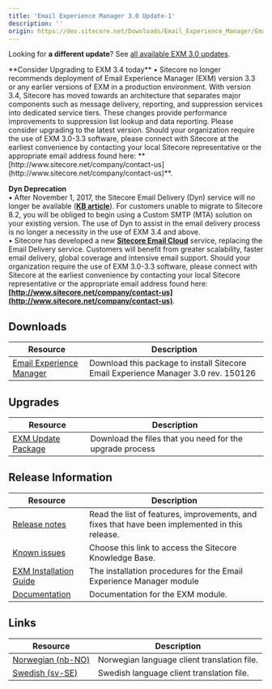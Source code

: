```yaml
---
title: 'Email Experience Manager 3.0 Update-1'
description: ''
origin: https://dev.sitecore.net/Downloads/Email_Experience_Manager/Email_Experience_Manager_30/Email_Experience_Manager_30_Update1
---
```


  <Alert variant='warning' mb={4}>
    <AlertIcon />


Looking for **a different update**? See [all available EXM 3.0 updates](/downloads/Email_Experience_Manager/Email_Experience_Manager_30).

  </Alert>
  
  <Alert variant='warning' mb={4}>
    <AlertIcon />
    **Consider Upgrading to EXM 3.4 today**  
• Sitecore no longer recommends deployment of Email Experience Manager (EXM) version 3.3 or any earlier versions of EXM in a production environment. With version 3.4, Sitecore has moved towards an architecture that separates major components such as message delivery, reporting, and suppression services into dedicated service tiers. These changes provide performance improvements to suppression list lookup and data reporting. Please consider upgrading to the latest version. Should your organization require the use of EXM 3.0-3.3 software, please connect with Sitecore at the earliest convenience by contacting your local Sitecore representative or the appropriate email address found here: **[http://www.sitecore.net/company/contact-us](http://www.sitecore.net/company/contact-us)**.  
  
**Dyn Deprecation**  
• After November 1, 2017, the Sitecore Email Delivery (Dyn) service will no longer be available (**[KB article](https://kb.sitecore.net/articles/669456)**). For customers unable to migrate to Sitecore 8.2, you will be obliged to begin using a Custom SMTP (MTA) solution on your existing version. The use of Dyn to assist in the email delivery process is no longer a necessity in the use of EXM 3.4 and above.  
• Sitecore has developed a new **[Sitecore Email Cloud](https://doc.sitecore.net/email_experience_manager/configuring_the_delivery_process/message_transfer_agent/the_sitecore_email_cloud_compared_to_the_custom_smtp)** service, replacing the Email Delivery service. Customers will benefit from greater scalability, faster email delivery, global coverage and intensive email support. Should your organization require the use of EXM 3.0-3.3 software, please connect with Sitecore at the earliest convenience by contacting your local Sitecore representative or the appropriate email address found here: **[http://www.sitecore.net/company/contact-us](http://www.sitecore.net/company/contact-us)**.
  </Alert>


## Downloads

| Resource                                                                                                                                                                                                                     | Description                                                                        |
| ---------------------------------------------------------------------------------------------------------------------------------------------------------------------------------------------------------------------------- | ---------------------------------------------------------------------------------- |
| [Email Experience Manager](https://scdp.blob.core.windows.net/downloads/Sitecore%20Experience%20Platform/8%200/Sitecore%20Experience%20Platform%208%20update1/Secure/Email%20Experience%20Manager%203.0%20rev.%20150126.zip) | Download this package to install Sitecore Email Experience Manager 3.0 rev. 150126 |

## Upgrades

| Resource                                                                                                                                                                                                                                                        | Description                                                     |
| --------------------------------------------------------------------------------------------------------------------------------------------------------------------------------------------------------------------------------------------------------------- | --------------------------------------------------------------- |
| [EXM Update Package](https://scdp.blob.core.windows.net/downloads/Email%20Experience%20Manager/Email%20Experience%20Manager%2030/Email%20Experience%20Manager%2030%20Update1/Secure/Email%20Experience%20Manager%2030%20rev%20150126%20%20Update%20Package.zip) | Download the files that you need for the upgrade process <br /> |

## Release Information

| Resource                                                                                                                                                            | Description                                                                                           |
| ------------------------------------------------------------------------------------------------------------------------------------------------------------------- | ----------------------------------------------------------------------------------------------------- |
| [Release notes](/downloads/Email_Experience_Manager/Email_Experience_Manager_30/Email_Experience_Manager_30_Initial_release/Version_Resources/Release_Notes#150126) | Read the list of features, improvements, and fixes that have been implemented in this release. <br /> |
| [Known issues](https://kb.sitecore.net/articles/149565)                                                                                                             | Choose this link to access the Sitecore Knowledge Base.                                               |
| [EXM Installation Guide](/~/media/FAD5DEB3A43D4D968AF57EA206AF097E.ashx)                                                                                            | The installation procedures for the Email Experience Manager module                                   |
| [Documentation](https://doc.sitecore.net:443/en/Products/Email_Experience_Manager)                                                                                  | Documentation for the EXM module.                                                                     |

## Links

| Resource                                                                                                                                                                                                          | Description                                 |
| ----------------------------------------------------------------------------------------------------------------------------------------------------------------------------------------------------------------- | ------------------------------------------- |
| [Norwegian (nb-NO)](https://scdp.blob.core.windows.net/downloads/Email%20Experience%20Manager/Email%20Experience%20Manager%2030/Email%20Experience%20Manager%2030%20Initial%20release/Secure/EXM30nbNO150702.zip) | Norwegian language client translation file. |
| [Swedish (sv-SE)](https://scdp.blob.core.windows.net/downloads/Email%20Experience%20Manager/Email%20Experience%20Manager%2030/Email%20Experience%20Manager%2030%20Update1/Secure/EXM30svSE150618.zip)             | Swedish language client translation file.   |
